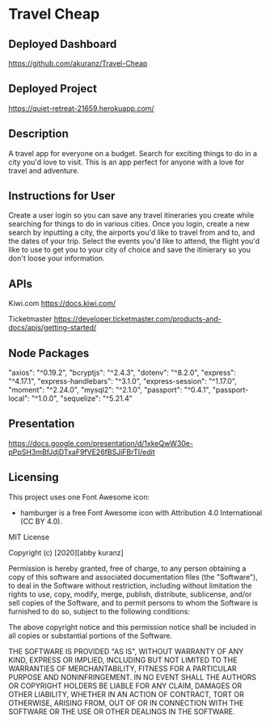 # Travel Cheap

## Deployed Dashboard

https://github.com/akuranz/Travel-Cheap

## Deployed Project

https://quiet-retreat-21659.herokuapp.com/

## Description

A travel app for everyone on a budget. Search for exciting things to do in a city you'd love to visit. This is an app perfect for anyone with a love for travel and adventure.

## Instructions for User

Create a user login so you can save any travel itineraries you create while searching for things to do in various cities. Once you login, create a new search by inputting a city, the airports you'd like to travel from and to, and the dates of your trip. Select the events you'd like to attend, the flight you'd like to use to get you to your city of choice and save the itinierary so you don't loose your information.

## APIs

Kiwi.com
https://docs.kiwi.com/

Ticketmaster
https://developer.ticketmaster.com/products-and-docs/apis/getting-started/

## Node Packages

"axios": "^0.19.2",
"bcryptjs": "^2.4.3",
"dotenv": "^8.2.0",
"express": "^4.17.1",
"express-handlebars": "^3.1.0",
"express-session": "^1.17.0",
"moment": "^2.24.0",
"mysql2": "^2.1.0",
"passport": "^0.4.1",
"passport-local": "^1.0.0",
"sequelize": "^5.21.4"

## Presentation

https://docs.google.com/presentation/d/1xkeQwW30e-pPpSH3mBfJdjDTxaF9fVE26fBSJiFBrTI/edit

## Licensing

This project uses one Font Awesome icon:

- hamburger is a free Font Awesome icon with Attribution 4.0 International (CC BY 4.0).

MIT License

Copyright (c) [2020][abby kuranz]

Permission is hereby granted, free of charge, to any person obtaining a copy
of this software and associated documentation files (the "Software"), to deal
in the Software without restriction, including without limitation the rights
to use, copy, modify, merge, publish, distribute, sublicense, and/or sell
copies of the Software, and to permit persons to whom the Software is
furnished to do so, subject to the following conditions:

The above copyright notice and this permission notice shall be included in all
copies or substantial portions of the Software.

THE SOFTWARE IS PROVIDED "AS IS", WITHOUT WARRANTY OF ANY KIND, EXPRESS OR
IMPLIED, INCLUDING BUT NOT LIMITED TO THE WARRANTIES OF MERCHANTABILITY,
FITNESS FOR A PARTICULAR PURPOSE AND NONINFRINGEMENT. IN NO EVENT SHALL THE
AUTHORS OR COPYRIGHT HOLDERS BE LIABLE FOR ANY CLAIM, DAMAGES OR OTHER
LIABILITY, WHETHER IN AN ACTION OF CONTRACT, TORT OR OTHERWISE, ARISING FROM,
OUT OF OR IN CONNECTION WITH THE SOFTWARE OR THE USE OR OTHER DEALINGS IN THE
SOFTWARE.

